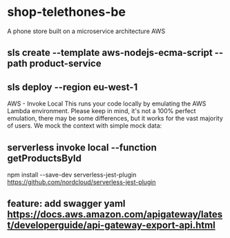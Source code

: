 # shop-telethones-be
A phone store built on a microservice architecture AWS 

## sls create --template aws-nodejs-ecma-script --path product-service

## sls deploy --region eu-west-1

AWS - Invoke Local
This runs your code locally by emulating the AWS Lambda environment. Please keep in mind, it's not a 100% perfect emulation, there may be some differences, but it works for the vast majority of users. We mock the context with simple mock data:
## serverless invoke local --function getProductsById

npm install --save-dev serverless-jest-plugin
https://github.com/nordcloud/serverless-jest-plugin

## feature: add swagger yaml https://docs.aws.amazon.com/apigateway/latest/developerguide/api-gateway-export-api.html
